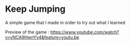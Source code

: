 # Keep Jumping
A simple game that I made in order to try out what I learned

Preview of the game : https://www.youtube.com/watch?v=yNCA9HwnYv4&feature=youtu.be
